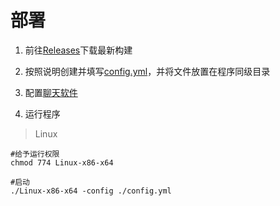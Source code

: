 # 部署
1. 前往[Releases](https://github.com/nyancatda/ShionBot/releases)下载最新构建

2. 按照说明创建并填写[config.yml](configyml-template.md)，并将文件放置在程序同级目录

3. 配置[聊天软件](/SNS-Configuration/README.md)

4. 运行程序
> Linux
``` shell
#给予运行权限
chmod 774 Linux-x86-x64

#启动
./Linux-x86-x64 -config ./config.yml